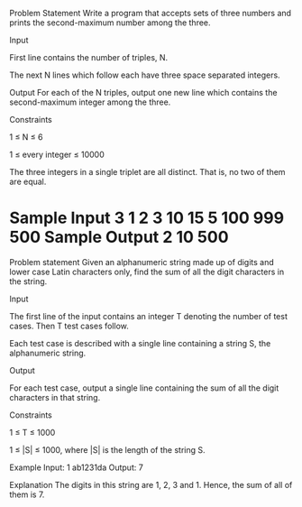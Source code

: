 Problem Statement
Write a program that accepts sets of three numbers and prints the second-maximum number among the three.

Input

	
First line contains the number of triples, N.
	
The next N lines which follow each have three space separated integers.

Output
For each of the N triples, output one new line which contains the second-maximum integer among the three.

Constraints


	
1 ≤ N ≤ 6
	
1 ≤ every integer ≤ 10000
	
The three integers in a single triplet are all distinct. That is, no two of them are equal.

Sample Input
3
1 2 3
10 15 5
100 999 500
Sample Output
2
10
500
=========================================
Problem statement
Given an alphanumeric string made up of digits and lower case Latin characters only, find the sum of all the digit characters in the string.

Input


	
The first line of the input contains an integer T denoting the number of test cases. Then T test cases follow.
	
Each test case is described with a single line containing a string S, the alphanumeric string.

Output


	
For each test case, output a single line containing the sum of all the digit characters in that string.

Constraints


	
1 ≤ T ≤ 1000
	
1 ≤ |S| ≤ 1000, where |S| is the length of the string S.

Example
Input:
1
ab1231da
Output:
7

Explanation
The digits in this string are 1, 2, 3 and 1. Hence, the sum of all of them is 7.
